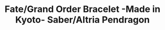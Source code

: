 ---
title: "Fate/Grand Order Bracelet -Made in Kyoto- Saber/Altria Pendragon"
imageSM: /assets/images/FGO-Bracelet-Saber-Altria-Pendragon-400.webp
imageMD: /assets/images/FGO-Bracelet-Saber-Altria-Pendragon-600.webp
imageAlt: This is a test
description: Lorem ipsum dolor sit amet consectetur adipisicing elit. Perferendis accusantium sit illo neque rem omnis quaerat, nam similique vitae delectus ad magni vel quo maxime, magnam placeat. Reprehenderit, distinctio aliquam?
price: $23.84
series: "Fate/Grand Order"
character: Saber
manufacturer: Maisendo
productType: Bracelet
---